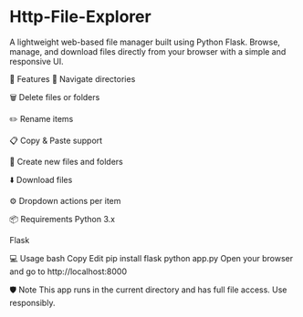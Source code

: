 # Http-File-Explorer
A lightweight web-based file manager built using Python Flask. Browse, manage, and download files directly from your browser with a simple and responsive UI.

🚀 Features
📁 Navigate directories

🗑️ Delete files or folders

✏️ Rename items

📋 Copy & Paste support

📄 Create new files and folders

⬇️ Download files

⚙️ Dropdown actions per item

📦 Requirements
Python 3.x

Flask

💻 Usage
bash
Copy
Edit
pip install flask
python app.py
Open your browser and go to http://localhost:8000

🛡️ Note
This app runs in the current directory and has full file access. Use responsibly.
